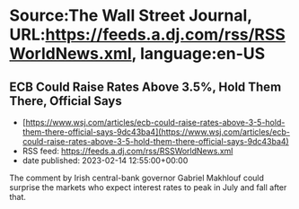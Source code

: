 # Source:The Wall Street Journal, URL:https://feeds.a.dj.com/rss/RSSWorldNews.xml, language:en-US

## ECB Could Raise Rates Above 3.5%, Hold Them There, Official Says
 - [https://www.wsj.com/articles/ecb-could-raise-rates-above-3-5-hold-them-there-official-says-9dc43ba4](https://www.wsj.com/articles/ecb-could-raise-rates-above-3-5-hold-them-there-official-says-9dc43ba4)
 - RSS feed: https://feeds.a.dj.com/rss/RSSWorldNews.xml
 - date published: 2023-02-14 12:55:00+00:00

The comment by Irish central-bank governor Gabriel Makhlouf could surprise the markets who expect interest rates to peak in July and fall after that.

